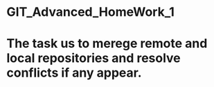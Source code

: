 # GIT_Advanced_HomeWork_1
# The task us to merege remote and local repositories and resolve conflicts if any appear. 
